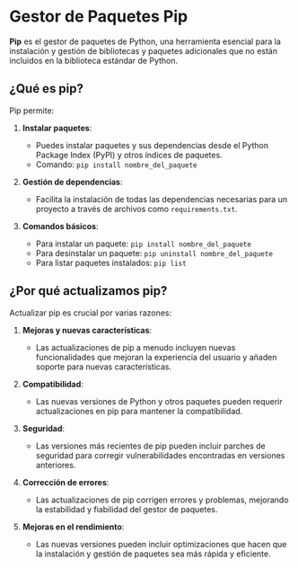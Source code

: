 # Gestor de Paquetes Pip

**Pip** es el gestor de paquetes de Python, una herramienta esencial para la instalación y gestión de bibliotecas y paquetes adicionales que no están incluidos en la biblioteca estándar de Python.

## ¿Qué es pip?

Pip permite:

1. **Instalar paquetes**:
   - Puedes instalar paquetes y sus dependencias desde el Python Package Index (PyPI) y otros índices de paquetes.
   - Comando: `pip install nombre_del_paquete`

2. **Gestión de dependencias**:
   - Facilita la instalación de todas las dependencias necesarias para un proyecto a través de archivos como `requirements.txt`.

3. **Comandos básicos**:
   - Para instalar un paquete: `pip install nombre_del_paquete`
   - Para desinstalar un paquete: `pip uninstall nombre_del_paquete`
   - Para listar paquetes instalados: `pip list`

## ¿Por qué actualizamos pip?

Actualizar pip es crucial por varias razones:

1. **Mejoras y nuevas características**:
   - Las actualizaciones de pip a menudo incluyen nuevas funcionalidades que mejoran la experiencia del usuario y añaden soporte para nuevas características.

2. **Compatibilidad**:
   - Las nuevas versiones de Python y otros paquetes pueden requerir actualizaciones en pip para mantener la compatibilidad.

3. **Seguridad**:
   - Las versiones más recientes de pip pueden incluir parches de seguridad para corregir vulnerabilidades encontradas en versiones anteriores.

4. **Corrección de errores**:
   - Las actualizaciones de pip corrigen errores y problemas, mejorando la estabilidad y fiabilidad del gestor de paquetes.

5. **Mejoras en el rendimiento**:
   - Las nuevas versiones pueden incluir optimizaciones que hacen que la instalación y gestión de paquetes sea más rápida y eficiente.
